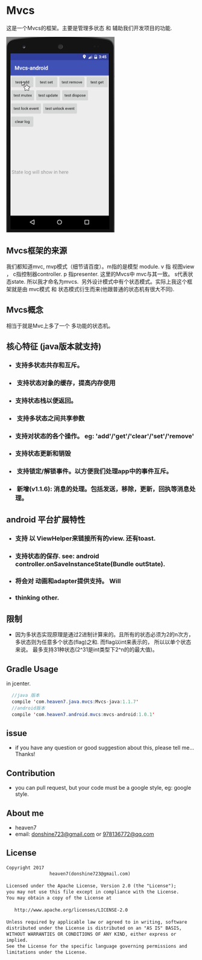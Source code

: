 # Mvcs
这是一个Mvcs的框架。主要是管理多状态 和 辅助我们开发项目的功能.

<img src="/imgs/mvcs_android_base.gif" alt="Demo Screen Capture" width="287px" height="518px" />

## Mvcs框架的来源
我们都知道mvc, mvp模式（细节请百度）。m指的是模型 module. v 指 视图view ， c指控制器controller. p 指presenter.
这里的Mvcs中 mvc与其一致。 s代表状态state. 所以我才命名为mvcs.  另外设计模式中有个状态模式。实际上我这个框架就是由
mvc模式 和 状态模式衍生而来(他跟普通的状态机有很大不同).

## Mvcs概念
相当于就是Mvc上多了一个 多功能的状态机。 

## 核心特征 (java版本就支持)
- ###  支持多状态共存和互斥。
- ###  支持状态对象的缓存，提高内存使用
- ###  支持状态栈以便返回。
- ###  支持多状态之间共享参数
- ###  支持对状态的各个操作。 eg: 'add'/'get'/'clear'/'set'/'remove'
- ###  支持状态更新和销毁
- ###  支持锁定/解锁事件。以方便我们处理app中的事件互斥。
- ###  新增(v1.1.6): 消息的处理。包括发送，移除，更新，回执等消息处理。

## android 平台扩展特性
- ### 支持 以 ViewHelper来链接所有的view. 还有toast.
- ### 支持状态的保存. see: android controller.onSaveInstanceState(Bundle outState).
- ### 将会对 动画和adapter提供支持。 Will
- ### thinking other.

## 限制
- 因为多状态实现原理是通过2进制计算来的。且所有的状态必须为2的n次方，多状态则为任意多个状态(flag)之和. 而flag以int来表示的， 所以以单个状态来说。
  最多支持31种状态(2^31是int类型下2^n的的最大值)。

## Gradle Usage
in jcenter.
```java
  //java 版本
  compile 'com.heaven7.java.mvcs:Mvcs-java:1.1.7'
  //android版本
  compile 'com.heaven7.android.mvcs:mvcs-android:1.0.1'

```

## issue
   * if you have any question or good suggestion about this, please tell me... Thanks!
   
## Contribution
 * you can pull request, but your code must be a google style, eg:  google style.
   
## About me
   * heaven7 
   * email: donshine723@gmail.com or 978136772@qq.com   

## License

    Copyright 2017  
                    heaven7(donshine723@gmail.com)

    Licensed under the Apache License, Version 2.0 (the "License");
    you may not use this file except in compliance with the License.
    You may obtain a copy of the License at

       http://www.apache.org/licenses/LICENSE-2.0

    Unless required by applicable law or agreed to in writing, software
    distributed under the License is distributed on an "AS IS" BASIS,
    WITHOUT WARRANTIES OR CONDITIONS OF ANY KIND, either express or implied.
    See the License for the specific language governing permissions and
    limitations under the License.



